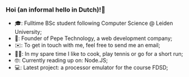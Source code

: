 ### Hoi (an informal hello in Dutch)!👋
- 🎓: Fulltime BSc student following Computer Science @ Leiden University;
- 🏢: Founder of Pepe Technology, a web development company;
- ✉️: To get in touch with me, feel free to send me an email;
- 🏃‍♂️: In my spare time I like to cook, play tennis or go for a short run;
- 🤓: Currently reading up on: Node.JS;
- 💻: Latest project: a processor emulator for the course FDSD;
